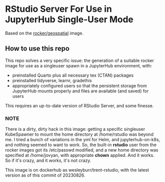 # RStudio Server For Use in JupyterHub Single-User Mode

Based on the [rocker/geospatial](https://hub.docker.com/r/rocker/geospatial)
image.

## How to use this repo

This repo solves a very specific issue: the generation of a suitable rocker image
for use as a singleuser spawn in a JupyterHub environment, with:
* preinstalled Quarto plus all necessary tex (CTAN) packages
* preinstalled tidyverse, learnr, gradethis
* appropriately configured users so that the persistent storage from JupyterHub mounts properly and files are available (and saved) for users

This requires an up-to-date version of RStudio Server, and some finesse. 

### NOTE

There is a dirty, dirty hack in this image: getting a specific singleuser KubeSpawner to mount the home directory at /home/rstudio was beyond me. I tried a bunch of variations in the yml for Helm, and jupyterhub-on-k8s, and nothing seemed to want to work. So, the built-in **rstudio** user from the rocker images got its /etc/passwd modified, and a new home directory was specified at /home/jovyan, with appropriate **chown** applied. And it works. So if it's crazy, and it works, it's not crazy. 

This image is on dockerhub as wesleyburr/trent-rstudio, with the latest version as of this commit of 20230826.


